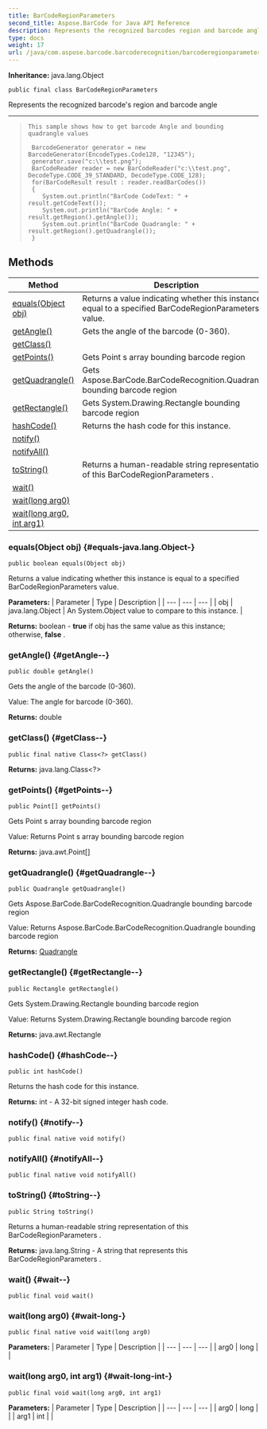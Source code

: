 ```yaml
---
title: BarCodeRegionParameters
second_title: Aspose.BarCode for Java API Reference
description: Represents the recognized barcodes region and barcode angle
type: docs
weight: 17
url: /java/com.aspose.barcode.barcoderecognition/barcoderegionparameters/
---
```

**Inheritance:**
java.lang.Object
```
public final class BarCodeRegionParameters
```

Represents the recognized barcode's region and barcode angle

--------------------

> ```
> This sample shows how to get barcode Angle and bounding quadrangle values
>  
>  BarcodeGenerator generator = new BarcodeGenerator(EncodeTypes.Code128, "12345");
>  generator.save("c:\\test.png");
>  BarCodeReader reader = new BarCodeReader("c:\\test.png", DecodeType.CODE_39_STANDARD, DecodeType.CODE_128);
>  for(BarCodeResult result : reader.readBarCodes())
>  {
>     System.out.println("BarCode CodeText: " + result.getCodeText());
>     System.out.println("BarCode Angle: " + result.getRegion().getAngle());
>     System.out.println("BarCode Quadrangle: " + result.getRegion().getQuadrangle());
>  }
> ```
## Methods

| Method | Description |
| --- | --- |
| [equals(Object obj)](#equals-java.lang.Object-) | Returns a value indicating whether this instance is equal to a specified  BarCodeRegionParameters  value. |
| [getAngle()](#getAngle--) | Gets the angle of the barcode (0-360). |
| [getClass()](#getClass--) |  |
| [getPoints()](#getPoints--) | Gets  Point s array bounding barcode region |
| [getQuadrangle()](#getQuadrangle--) | Gets  Aspose.BarCode.BarCodeRecognition.Quadrangle  bounding barcode region |
| [getRectangle()](#getRectangle--) | Gets  System.Drawing.Rectangle  bounding barcode region |
| [hashCode()](#hashCode--) | Returns the hash code for this instance. |
| [notify()](#notify--) |  |
| [notifyAll()](#notifyAll--) |  |
| [toString()](#toString--) | Returns a human-readable string representation of this  BarCodeRegionParameters . |
| [wait()](#wait--) |  |
| [wait(long arg0)](#wait-long-) |  |
| [wait(long arg0, int arg1)](#wait-long-int-) |  |
### equals(Object obj) {#equals-java.lang.Object-}
```
public boolean equals(Object obj)
```


Returns a value indicating whether this instance is equal to a specified  BarCodeRegionParameters  value.

**Parameters:**
| Parameter | Type | Description |
| --- | --- | --- |
| obj | java.lang.Object | An System.Object value to compare to this instance. |

**Returns:**
boolean -  **true**  if obj has the same value as this instance; otherwise,  **false** .
### getAngle() {#getAngle--}
```
public double getAngle()
```


Gets the angle of the barcode (0-360).

Value: The angle for barcode (0-360).

**Returns:**
double
### getClass() {#getClass--}
```
public final native Class<?> getClass()
```




**Returns:**
java.lang.Class<?>
### getPoints() {#getPoints--}
```
public Point[] getPoints()
```


Gets  Point s array bounding barcode region

Value: Returns  Point s array bounding barcode region

**Returns:**
java.awt.Point[]
### getQuadrangle() {#getQuadrangle--}
```
public Quadrangle getQuadrangle()
```


Gets  Aspose.BarCode.BarCodeRecognition.Quadrangle  bounding barcode region

Value: Returns  Aspose.BarCode.BarCodeRecognition.Quadrangle  bounding barcode region

**Returns:**
[Quadrangle](../../com.aspose.barcode.barcoderecognition/quadrangle)
### getRectangle() {#getRectangle--}
```
public Rectangle getRectangle()
```


Gets  System.Drawing.Rectangle  bounding barcode region

Value: Returns  System.Drawing.Rectangle  bounding barcode region

**Returns:**
java.awt.Rectangle
### hashCode() {#hashCode--}
```
public int hashCode()
```


Returns the hash code for this instance.

**Returns:**
int - A 32-bit signed integer hash code.
### notify() {#notify--}
```
public final native void notify()
```




### notifyAll() {#notifyAll--}
```
public final native void notifyAll()
```




### toString() {#toString--}
```
public String toString()
```


Returns a human-readable string representation of this  BarCodeRegionParameters .

**Returns:**
java.lang.String - A string that represents this  BarCodeRegionParameters .
### wait() {#wait--}
```
public final void wait()
```




### wait(long arg0) {#wait-long-}
```
public final native void wait(long arg0)
```




**Parameters:**
| Parameter | Type | Description |
| --- | --- | --- |
| arg0 | long |  |

### wait(long arg0, int arg1) {#wait-long-int-}
```
public final void wait(long arg0, int arg1)
```




**Parameters:**
| Parameter | Type | Description |
| --- | --- | --- |
| arg0 | long |  |
| arg1 | int |  |

